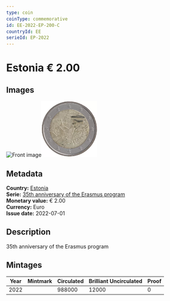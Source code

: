 ```yaml
---
type: coin
coinType: commemorative
id: EE-2022-EP-200-C
countryId: EE
serieId: EP-2022
---
```


# Estonia € 2.00

## Images

<img src="../../Images/common-2007-200.webp" height="150" alt="Front image"><img src="Images/EE-2022-200.webp" height="150" alt="Back image">

## Metadata

**Country:** [Estonia](../../Countries/Estonia/index.md)\
**Serie:** [35th anniversary of the Erasmus program](index.md)\
**Monetary value:** € 2.00\
**Currency:** Euro\
**Issue date:** 2022-07-01

## Description

35th anniversary of the Erasmus program

## Mintages

| Year | Mintmark | Circulated | Brilliant Uncirculated | Proof |
| ---- | -------- | ---------- | ---------------------- | ----- |
| 2022 |          | 988000     | 12000                  | 0     |
